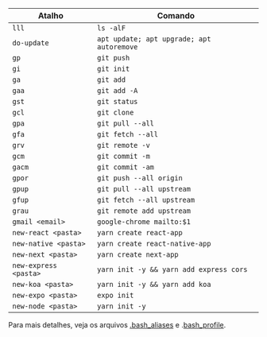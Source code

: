 | Atalho | Comando |
|----|---------|
| `lll` | `ls -alF` |
| `do-update` | `apt update; apt upgrade; apt autoremove` |
| `gp` | `git push` |
| `gi` | `git init` |
| `ga` | `git add` |
| `gaa` | `git add -A` |
| `gst` | `git status` |
| `gcl` | `git clone` |
| `gpa` | `git pull --all` |
| `gfa` | `git fetch --all` |
| `grv` | `git remote -v` |
| `gcm` | `git commit -m` |
| `gacm` | `git commit -am` |
| `gpor` | `git push --all origin` |
| `gpup` | `git pull --all upstream` |
| `gfup` | `git fetch --all upstream` |
| `grau` | `git remote add upstream` |
| `gmail <email>` | `google-chrome mailto:$1` |
| `new-react <pasta>` | `yarn create react-app` |
| `new-native <pasta>` | `yarn create react-native-app` |
| `new-next <pasta>` | `yarn create next-app` |
| `new-express <pasta>` | `yarn init -y && yarn add express cors` |
| `new-koa <pasta>` | `yarn init -y && yarn add koa` |
| `new-expo <pasta>` | `expo init` |
| `new-node <pasta>` | `yarn init -y` |

Para mais detalhes, veja os arquivos [.bash_aliases](/files/.bash_aliases) e .[bash_profile](/files/.bash_profile).
